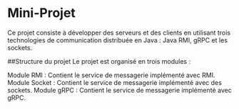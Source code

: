 # Mini-Projet
Ce projet consiste à développer des serveurs et des clients en utilisant trois technologies de communication distribuée en Java : Java RMI, gRPC et les sockets.

##Structure du projet
Le projet est organisé en trois modules :

Module RMI : Contient le service de messagerie implémenté avec RMI.
Module Socket : Contient le service de messagerie implémenté avec des sockets.
Module gRPC : Contient le service de messagerie implémenté avec gRPC.
